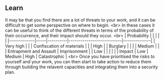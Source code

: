 
## Learn


It may be that you find there are a lot of threats to your work, and it can be difficult to get some perspective on where to begin.
&lt;br&gt;
In these cases it can be useful to think of the different threats in terms of the probability of their occurrence, and their impact should they occur.
&lt;br&gt;
| Probability |     |          |                           |              |
|-------------|-----|----------|---------------------------|--------------|
| Very high   |     |          | Confiscation of materials |              |
| High        |     | Burglary |                           |              |
| Medium      |     |          | Entrapment and Assault    | Imprisonment |
| Low         |     |          |                           |              |
| Impact      | Low | Medium   | High                      | Catastrophic |
&lt;br&gt;
Once you have prioritised the risks to yourself and your work, you can then start to take action to reduce them through building the relavent capacities and integrating them into a security plan.
